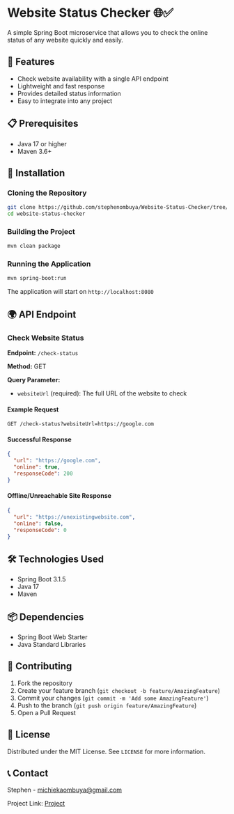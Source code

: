 # Website Status Checker 🌐✅

A simple Spring Boot microservice that allows you to check the online status of any website quickly and easily.

## 🚀 Features

- Check website availability with a single API endpoint
- Lightweight and fast response
- Provides detailed status information
- Easy to integrate into any project

## 📋 Prerequisites

- Java 17 or higher
- Maven 3.6+

## 🔧 Installation

### Cloning the Repository

```bash
git clone https://github.com/stephenombuya/Website-Status-Checker/tree/main
cd website-status-checker
```

### Building the Project

```bash
mvn clean package
```

### Running the Application

```bash
mvn spring-boot:run
```

The application will start on `http://localhost:8080`

## 🌍 API Endpoint

### Check Website Status

**Endpoint:** `/check-status`

**Method:** GET

**Query Parameter:**
- `websiteUrl` (required): The full URL of the website to check

#### Example Request
```
GET /check-status?websiteUrl=https://google.com
```

#### Successful Response
```json
{
  "url": "https://google.com",
  "online": true,
  "responseCode": 200
}
```

#### Offline/Unreachable Site Response
```json
{
  "url": "https://unexistingwebsite.com",
  "online": false,
  "responseCode": 0
}
```

## 🛠 Technologies Used

- Spring Boot 3.1.5
- Java 17
- Maven

## 📦 Dependencies

- Spring Boot Web Starter
- Java Standard Libraries

## 🤝 Contributing

1. Fork the repository
2. Create your feature branch (`git checkout -b feature/AmazingFeature`)
3. Commit your changes (`git commit -m 'Add some AmazingFeature'`)
4. Push to the branch (`git push origin feature/AmazingFeature`)
5. Open a Pull Request

## 📝 License

Distributed under the MIT License. See `LICENSE` for more information.

## 📞 Contact

Stephen - michiekaombuya@gmail.com

Project Link: [Project](https://github.com/stephenombuya/Website-Status-Checker/tree/main)
